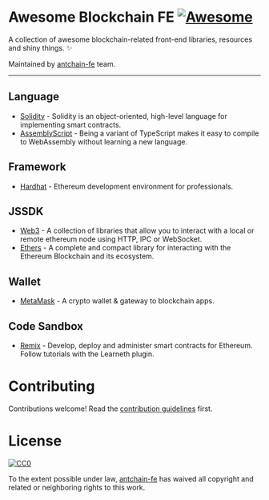 # Awesome Blockchain FE [![Awesome](https://cdn.rawgit.com/sindresorhus/awesome/d7305f38d29fed78fa85652e3a63e154dd8e8829/media/badge.svg)](https://github.com/sindresorhus/awesome)

A collection of awesome blockchain-related front-end libraries, resources and shiny things. ✨

Maintained by [antchain-fe](https://www.yuque.com/antchain-fe/blog/joinus) team.

---

## Language

- [Solidity](https://docs.soliditylang.org/) - Solidity is an object-oriented, high-level language for implementing smart contracts.
- [AssemblyScript](https://www.assemblyscript.org/) - Being a variant of TypeScript makes it easy to compile to WebAssembly without learning a new language.

## Framework

- [Hardhat](https://hardhat.org/) - Ethereum development environment for professionals.

## JSSDK

- [Web3](https://web3js.readthedocs.io/) - A collection of libraries that allow you to interact with a local or remote ethereum node using HTTP, IPC or WebSocket.
- [Ethers](https://docs.ethers.io/) - A complete and compact library for interacting with the Ethereum Blockchain and its ecosystem.

## Wallet

- [MetaMask](https://metamask.io/) - A crypto wallet & gateway to blockchain apps.

## Code Sandbox

- [Remix](https://remix.ethereum.org/) - Develop, deploy and administer smart contracts for Ethereum. Follow tutorials with the Learneth plugin.

# Contributing

Contributions welcome! Read the [contribution guidelines](CONTRIBUTING.md) first.

# License

[![CC0](http://i.creativecommons.org/p/zero/1.0/88x31.png)](http://creativecommons.org/publicdomain/zero/1.0/)

To the extent possible under law, [antchain-fe](https://www.yuque.com/antchain-fe/blog/joinus) has waived all copyright and related or neighboring rights to this work.
